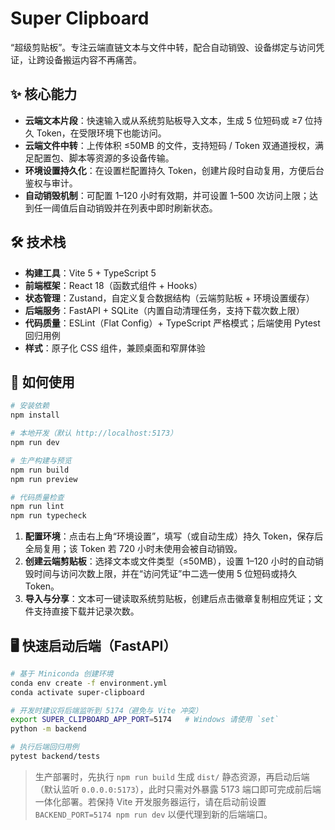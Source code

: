 # Super Clipboard

“超级剪贴板”。专注云端直链文本与文件中转，配合自动销毁、设备绑定与访问凭证，让跨设备搬运内容不再痛苦。

## ✨ 核心能力

- **云端文本片段**：快速输入或从系统剪贴板导入文本，生成 5 位短码或 ≥7 位持久 Token，在受限环境下也能访问。
- **云端文件中转**：上传体积 ≤50MB 的文件，支持短码 / Token 双通道授权，满足配置包、脚本等资源的多设备传输。
- **环境设置持久化**：在设置栏配置持久 Token，创建片段时自动复用，方便后台鉴权与审计。
- **自动销毁机制**：可配置 1–120 小时有效期，并可设置 1–500 次访问上限；达到任一阈值后自动销毁并在列表中即时刷新状态。

## 🛠 技术栈

- **构建工具**：Vite 5 + TypeScript 5
- **前端框架**：React 18（函数式组件 + Hooks）
- **状态管理**：Zustand，自定义复合数据结构（云端剪贴板 + 环境设置缓存）
- **后端服务**：FastAPI + SQLite（内置自动清理任务，支持下载次数上限）
- **代码质量**：ESLint（Flat Config）+ TypeScript 严格模式；后端使用 Pytest 回归用例
- **样式**：原子化 CSS 组件，兼顾桌面和窄屏体验

## 🚀 如何使用

```bash
# 安装依赖
npm install

# 本地开发（默认 http://localhost:5173）
npm run dev

# 生产构建与预览
npm run build
npm run preview

# 代码质量检查
npm run lint
npm run typecheck
```

1. **配置环境**：点击右上角“环境设置”，填写（或自动生成）持久 Token，保存后全局复用；该 Token 若 720 小时未使用会被自动销毁。
2. **创建云端剪贴板**：选择文本或文件类型（≤50MB），设置 1–120 小时的自动销毁时间与访问次数上限，并在“访问凭证”中二选一使用 5 位短码或持久 Token。
3. **导入与分享**：文本可一键读取系统剪贴板，创建后点击徽章复制相应凭证；文件支持直接下载并记录次数。

## 🖥️ 快速启动后端（FastAPI）

```bash
# 基于 Miniconda 创建环境
conda env create -f environment.yml
conda activate super-clipboard

# 开发时建议将后端监听到 5174（避免与 Vite 冲突）
export SUPER_CLIPBOARD_APP_PORT=5174   # Windows 请使用 `set`
python -m backend

# 执行后端回归用例
pytest backend/tests
```

> 生产部署时，先执行 `npm run build` 生成 `dist/` 静态资源，再启动后端（默认监听 `0.0.0.0:5173`），此时只需对外暴露 5173 端口即可完成前后端一体化部署。若保持 Vite 开发服务器运行，请在启动前设置 `BACKEND_PORT=5174 npm run dev` 以便代理到新的后端端口。
